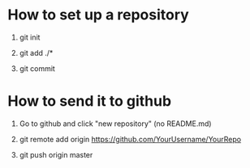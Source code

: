 # How to set up a repository
1. git init

2. git add ./*

3. git commit

# How to send it to github
1. Go to github and click "new repository" (no README.md)

2. git remote add origin https://github.com/YourUsername/YourRepo

3. git push origin master
